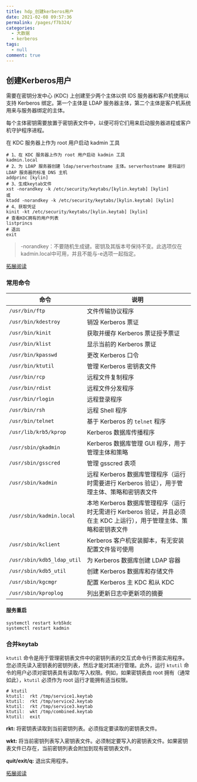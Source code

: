 ```yaml
---
title: hdp_创建kerberos用户
date: 2021-02-08 09:57:36
permalink: /pages/f7b324/
categories: 
  - 大数据
  - kerberos
tags: 
  - null
comment: true
---
```

## 创建Kerberos用户

需要在密钥分发中心 (KDC) 上创建至少两个主体以供 IDS 服务器和客户机使用以支持 Kerberos 绑定。第一个主体是 LDAP 服务器主体，第二个主体是客户机系统用来与服务器绑定的主体。

每个主体密钥需要放置于密钥表文件中，以便可将它们用来启动服务器进程或客户机守护程序进程。

在 KDC 服务器上作为 root 用户启动 kadmin 工具

```shell
# 1、在 KDC 服务器上作为 root 用户启动 kadmin 工具
kadmin.local
# 2、为 LDAP 服务器创建 ldap/serverhostname 主体。serverhostname 是将运行 LDAP 服务器的标准 DNS 主机
addprinc [kylin]
# 3、生成keytab文件
xst -norandkey -k /etc/security/keytabs/[kylin.keytab] [kylin]
或
ktadd -norandkey -k /etc/security/keytabs/[kylin.keytab] [kylin]
# 4、获取凭证
kinit -kt /etc/security/keytabs/[kylin.keytab] [kylin]
# 查看KDC拥有的用户列表
listprincs
# 退出
exit
```

> -norandkey：不要随机生成键。密钥及其版本号保持不变。此选项仅在kadmin.local中可用，并且不能与-e选项一起指定。

[拓展阅读](https://web.mit.edu/kerberos/krb5-1.13/doc/admin/admin_commands/kadmin_local.html)

### 常用命令

| 命令                       | 说明                                                         |
| -------------------------- | ------------------------------------------------------------ |
| `/usr/bin/ftp`             | 文件传输协议程序                                             |
| `/usr/bin/kdestroy`        | 销毁 Kerberos 票证                                           |
| `/usr/bin/kinit`           | 获取并缓存 Kerberos 票证授予票证                             |
| `/usr/bin/klist`           | 显示当前的 Kerberos 票证                                     |
| `/usr/bin/kpasswd`         | 更改 Kerberos 口令                                           |
| `/usr/bin/ktutil`          | 管理 Kerberos 密钥表文件                                     |
| `/usr/bin/rcp`             | 远程文件复制程序                                             |
| `/usr/bin/rdist`           | 远程文件分发程序                                             |
| `/usr/bin/rlogin`          | 远程登录程序                                                 |
| `/usr/bin/rsh`             | 远程 Shell 程序                                              |
| `/usr/bin/telnet`          | 基于 Kerberos 的 `telnet` 程序                               |
| `/usr/lib/krb5/kprop`      | Kerberos 数据库传播程序                                      |
| `/usr/sbin/gkadmin`        | Kerberos 数据库管理 GUI 程序，用于管理主体和策略             |
| `/usr/sbin/gsscred`        | 管理 gsscred 表项                                            |
| `/usr/sbin/kadmin`         | 远程 Kerberos 数据库管理程序（运行时需要进行 Kerberos 验证），用于管理主体、策略和密钥表文件 |
| `/usr/sbin/kadmin.local`   | 本地 Kerberos 数据库管理程序（运行时无需进行 Kerberos 验证，并且必须在主 KDC 上运行），用于管理主体、策略和密钥表文件 |
| `/usr/sbin/kclient`        | Kerberos 客户机安装脚本，有无安装配置文件皆可使用            |
| `/usr/sbin/kdb5_ldap_util` | 为 Kerberos 数据库创建 LDAP 容器                             |
| `/usr/sbin/kdb5_util`      | 创建 Kerberos 数据库和存储文件                               |
| `/usr/sbin/kgcmgr`         | 配置 Kerberos 主 KDC 和从 KDC                                |
| `/usr/sbin/kproplog`       | 列出更新日志中更新项的摘要                                   |

#### 服务重启

```shell
systemctl restart krb5kdc
systemctl restart kadmin
```

### 合并keytab

`ktutil` 命令是用于管理密钥表文件中的密钥列表的交互式命令行界面实用程序。您必须先读入密钥表的密钥列表，然后才能对其进行管理。此外，运行 `ktutil` 命令的用户必须对密钥表具有读取/写入权限。例如，如果密钥表由 root 拥有（通常如此），`ktutil` 必须作为 root 运行才能拥有适当权限。

```shell
# ktutil
ktutil:  rkt /tmp/service1.keytab
ktutil:  rkt /tmp/service2.keytab
ktutil:  rkt /tmp/service3.keytab
ktutil:  wkt /tmp/combined.keytab
ktutil:  exit
```

**rkt:** 将密钥表读取到当前密钥列表。必须指定要读取的密钥表文件。

**wkt:** 将当前密钥列表写入密钥表文件。必须制定要写入的密钥表文件。如果密钥表文件已存在，当前密钥列表会附加到现有密钥表文件。

**quit/exit/q:** 退出实用程序。

[拓展阅读](https://docs.oracle.com/cd/E56344_01/html/E54075/ktutil-1.html)